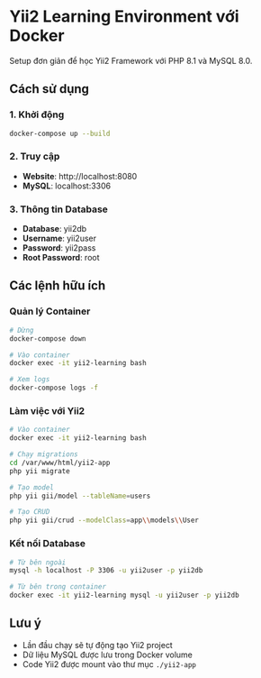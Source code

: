 # Yii2 Learning Environment với Docker

Setup đơn giản để học Yii2 Framework với PHP 8.1 và MySQL 8.0.

## Cách sử dụng

### 1. Khởi động
```bash
docker-compose up --build
```

### 2. Truy cập
- **Website**: http://localhost:8080
- **MySQL**: localhost:3306

### 3. Thông tin Database
- **Database**: yii2db
- **Username**: yii2user  
- **Password**: yii2pass
- **Root Password**: root

## Các lệnh hữu ích

### Quản lý Container
```bash
# Dừng
docker-compose down

# Vào container
docker exec -it yii2-learning bash

# Xem logs
docker-compose logs -f
```

### Làm việc với Yii2
```bash
# Vào container
docker exec -it yii2-learning bash

# Chạy migrations
cd /var/www/html/yii2-app
php yii migrate

# Tạo model
php yii gii/model --tableName=users

# Tạo CRUD
php yii gii/crud --modelClass=app\\models\\User
```

### Kết nối Database
```bash
# Từ bên ngoài
mysql -h localhost -P 3306 -u yii2user -p yii2db

# Từ bên trong container
docker exec -it yii2-learning mysql -u yii2user -p yii2db
```

## Lưu ý
- Lần đầu chạy sẽ tự động tạo Yii2 project
- Dữ liệu MySQL được lưu trong Docker volume
- Code Yii2 được mount vào thư mục `./yii2-app`
